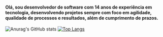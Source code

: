 #### Olá, sou desenvolvedor de software com 14 anos de experiência em tecnologia, desenvolvendo projetos sempre com foco em agilidade, qualidade de processos e resultados, além de cumprimento de prazos. 

![Anurag's GitHub stats](https://github-readme-stats.vercel.app/api?username=joshuamaia&show_icons=true&theme=dracula) 
[![Top Langs](https://github-readme-stats.vercel.app/api/top-langs/?username=joshuamaia&layout=pie)](https://github.com/joshuamaia/github-readme-stats)







